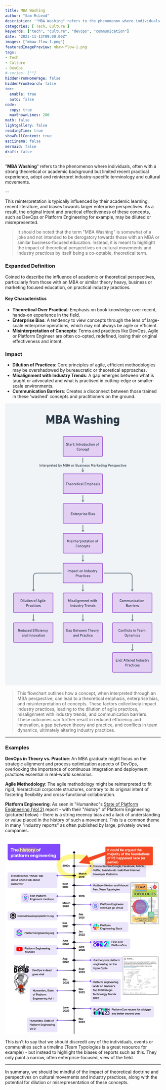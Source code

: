 ```yaml
---
title: MBA Washing
author: "Sam McLeod"
description: '"MBA Washing" refers to the phenomenon where individuals or companies, often with a strong theoretical or academic background but limited recent practical experience, adopt and reinterpret industry-specific terminology and cultural movements.'
categories: [ Tech, Culture ]
keywords: ["tech", "culture", "devops", "communication"]
date: "2023-11-13T09:00:00Z"
images: ["mbaw-flow-1.png"]
featuredImagePreview: mbaw-flow-1.png
tags:
- Tech
- Culture
- DevOps
# series: [""]
hiddenFromHomePage: false
hiddenFromSearch: false
toc:
  enable: true
  auto: false
code:
  copy: true
  maxShownLines: 200
math: false
lightgallery: false
readingTime: true
showFullContent: true
asciinema: false
mermaid: false
draft: false
---
```


"**MBA Washing**" refers to the phenomenon where individuals, often with a strong theoretical or academic background but limited recent practical experience, adopt and reinterpret industry-specific terminology and cultural movements.

--

This reinterpretation is typically influenced by their academic learning, recent literature, and biases towards larger enterprise perspectives. As a result, the original intent and practical effectiveness of these concepts, such as DevOps or Platform Engineering for example, may be diluted or misrepresented.

<!--more-->

> It should be noted that the term "MBA Washing" is somewhat of a joke and not intended to be derogatory towards those with an MBA or similar business-focused education. Instead, it is meant to highlight the impact of theoretical perspectives on cultural movements and industry practices by itself being a co-optable, theoretical term.

### Expanded Definition

Coined to describe the influence of academic or theoretical perspectives, particularly from those with an MBA or similar theory heavy, business or marketing focused education, on practical industry practices.

#### Key Characteristics

- **Theoretical Over Practical**: Emphasis on book knowledge over recent, hands-on experience in the field.
- **Enterprise Bias**: A tendency to view concepts through the lens of large-scale enterprise operations, which may not always be agile or efficient.
- **Misinterpretation of Concepts**: Terms and practices like DevOps, Agile or Platform Engineer are often co-opted, redefined, losing their original effectiveness and intent.

### Impact

- **Dilution of Practices**: Core principles of agile, efficient methodologies may be overshadowed by bureaucratic or theoretical approaches.
- **Misalignment with Industry Trends**: A gap emerges between what is taught or advocated and what is practised in cutting-edge or smaller-scale environments.
- **Communication Barriers**: Creates a disconnect between those trained in these 'washed' concepts and practitioners on the ground.

![MBA Washing: Process and Impact](mbaw-flow-1.png)

> This flowchart outlines how a concept, when interpreted through an MBA perspective, can lead to a theoretical emphasis, enterprise bias, and misinterpretation of concepts. These factors collectively impact industry practices, leading to the dilution of agile practices, misalignment with industry trends, and communication barriers. These outcomes can further result in reduced efficiency and innovation, a gap between theory and practice, and conflicts in team dynamics, ultimately altering industry practices.

---

### Examples

**DevOps in Theory vs. Practice**: An MBA graduate might focus on the strategic alignment and process optimization aspects of DevOps, overlooking the importance of continuous integration and deployment practices essential in real-world scenarios.

**Agile Methodology**: The agile methodology might be reinterpreted to fit rigid, hierarchical corporate structures, contrary to its original intent of fostering flexibility and cross-functional collaboration.

**Platform Engineering**: As seen in "Humanitec"s [State of Platform Engineering (Vol 2)](https://humanitec.com/whitepapers/state-of-platform-engineering-report-volume-2) report - with their "_history_" of Platform Engineering (pictured below) - there is a string recency bias and a lack of understanding or value placed in the history of such a movement. This is a common theme in many "industry reports" as often published by large, privately owned companies.

![](state-of-pe-poor-timeline.png)

This isn't to say that we should discredit any of the individuals, events or communities such a timeline (Team Typologies is a great resource for example) - but instead to highlight the biases of reports such as this. They only paint a narrow, often enterprise-focused, view of the field.

---

In summary, we should be mindful of the impact of theoretical doctrine and perspectives on cultural movements and industry practices, along with the potential for dilution or misrepresentation of these concepts.

